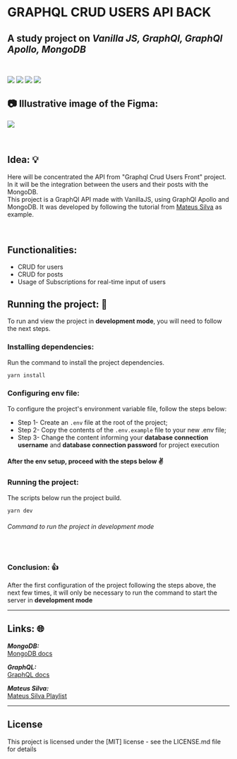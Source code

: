 # GRAPHQL CRUD USERS API BACK
## A study project on ***Vanilla JS, GraphQl, GraphQl Apollo, MongoDB***

<br>
<p float="left">
 <img src="https://img.shields.io/badge/javascript-%23323330.svg?style=for-the-badge&logo=javascript&logoColor=%23F7DF1E">
 <img src="https://img.shields.io/badge/-GraphQL-E10098?style=for-the-badge&logo=graphql&logoColor=white">
 <img src="https://img.shields.io/badge/-ApolloGraphQL-311C87?style=for-the-badge&logo=apollo-graphql">
 <img src="https://img.shields.io/badge/MongoDB-%234ea94b.svg?style=for-the-badge&logo=mongodb&logoColor=white">
</p>

## 📷 Illustrative image of the Figma:
![](https://amandacleto.github.io/images-for-projects/public/images/github-readme\graphql-users-posts\graphql-playground.png)


<br>


## Idea: 💡
Here will be concentrated the API from "Graphql Crud Users Front" project. In it will be the integration between the users and their posts with the MongoDB.\
This project is a GraphQl API made with VanillaJS, using GraphQl Apollo and MongoDB. It was developed by following the tutorial from [<ins>Mateus Silva</ins>](https://www.youtube.com/watch?v=7RoHxSGVAdU&list=PLPXWI3llyMiK9uw7tfljM2hnQl2qu6CeT) as example.

<br>

## Functionalities:
- CRUD for users
- CRUD for posts
- Usage of Subscriptions for real-time input of users

## Running the project: 🚀
To run and view the project in **development mode**, you will need to follow the next steps.

### Installing dependencies:
Run the command to install the project dependencies.
   ```sh
   yarn install
   ```
### Configuring env file:
To configure the project's environment variable file, follow the steps below:
- Step 1- Create an ```.env``` file at the root of the project;
- Step 2- Copy the contents of the ```.env.example``` file to your new .env file;
- Step 3- Change the content informing your **database connection username** and **database connection password** for project execution
#### After the env setup, proceed with the steps below ✌

### Running the project:
The scripts below run the project build.
   ```sh
   yarn dev
   ```
   ###### Command to run the project in development mode
   <br>

### Conclusion: 👍
After the first configuration of the project following the steps above, the next few times, it will only be necessary to run the command to start the server in **development mode**

---
## Links: 🌐
***MongoDB:***<br>
[<ins>MongoDB docs</ins>](https://www.mongodb.com/docs/)<br>

***GraphQL:***<br>
[<ins>GraphQL docs</ins>](https://graphql.org/learn/)<br>

***Mateus Silva:***<br>
[<ins>Mateus Silva Playlist</ins>](https://www.youtube.com/watch?v=7RoHxSGVAdU&list=PLPXWI3llyMiK9uw7tfljM2hnQl2qu6CeT)<br>


---
## License
This project is licensed under the [MIT] license - see the LICENSE.md file for details
